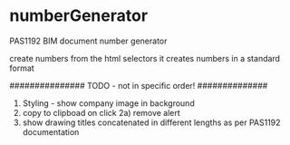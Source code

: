 # numberGenerator
PAS1192 BIM document number generator

create numbers from the html selectors it creates numbers in a standard format 

###############
TODO - not in specific order!
##############
1) Styling - show company image in background
2) copy to clipboad on click
  2a) remove alert
3) show drawing titles concatenated in different lengths as per PAS1192 documentation
